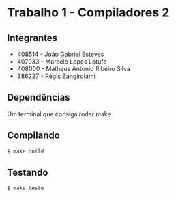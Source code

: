 # Trabalho 1 - Compiladores 2

## Integrantes
* 408514 - João Gabriel Esteves
* 407933 - Marcelo Lopes Lotufo
* 408000 - Matheus Antonio Ribeiro Silva
* 386227 - Régis Zangirolami

## Dependências
Um terminal que consiga rodar make

## Compilando
```bash
$ make build
```

## Testando
```bash
$ make teste
```
